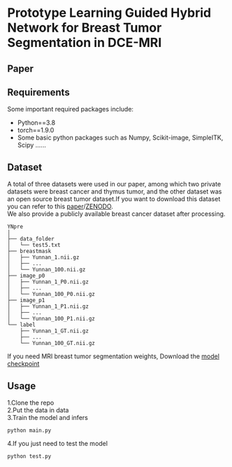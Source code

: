 # Prototype Learning Guided Hybrid Network for Breast Tumor Segmentation in DCE-MRI
## Paper
## Requirements
Some important required packages include:
* Python==3.8
* torch==1.9.0
* Some basic python packages such as Numpy, Scikit-image, SimpleITK, Scipy ......
## Dataset
A total of three datasets were used in our paper, among which two private datasets were breast cancer and thymus tumor, and the other dataset was an open source breast tumor dataset.If you want to download this dataset you can refer to this [paper](https://www.cell.com/patterns/fulltext/S2666-3899(23)00195-2?_returnURL=https%3A%2F%2Flinkinghub.elsevier.com%2Fretrieve%2Fpii%2FS2666389923001952%3Fshowall%3Dtrue)/[ZENODO](https://zenodo.org/records/8068383).\
We also provide a publicly available breast cancer dataset after processing.
```
YNpre
│
├── data_folder
│   └── test5.txt
├── breastmask
│   ├── Yunnan_1.nii.gz
│   ├── ...
│   └── Yunnan_100.nii.gz 
├── image_p0
│   ├── Yunnan_1_P0.nii.gz
│   ├── ...
│   └── Yunnan_100_P0.nii.gz
├── image_p1
│   ├── Yunnan_1_P1.nii.gz
│   ├── ...
│   └── Yunnan_100_P1.nii.gz
└── label
    ├── Yunnan_1_GT.nii.gz
    ├── ...
    └── Yunnan_100_GT.nii.gz
```
If you need MRI breast tumor segmentation weights, Download the [model checkpoint](https://drive.google.com/file/d/1Y7l5W7KZMoUWKrwhca3mmyzla6dtUjm4/view?usp=sharing)
## Usage
1.Clone the repo\
2.Put the data in data\
3.Train the model and infers
```
python main.py
```
4.If you just need to test the model
```
python test.py
```
